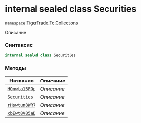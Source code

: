 
# internal sealed class Securities
`namespace` [TigerTrade.Tc](../../TigerTrade.Tc.md).[Collections](../../TigerTrade.Tc/Collections.md)



Описание

### Синтаксис
```csharp
internal sealed class Securities
```


### Методы
| Название | Описание |
| --- | --- |
| [`HOnwta15FOp`](./Securities.cs/Методы/HOnwta15FOp.md) | *Описание* |
| [`Securities`](./Securities.cs/Методы/Securities.md) | *Описание* |
| [`rHswtun8WR7`](./Securities.cs/Методы/rHswtun8WR7.md) | *Описание* |
| [`xbEwt8V85aD`](./Securities.cs/Методы/xbEwt8V85aD.md) | *Описание* |



